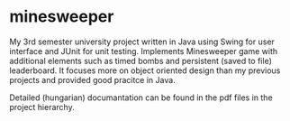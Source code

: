 # minesweeper
My 3rd semester university project written in Java using Swing for user interface and JUnit for unit testing. Implements Minesweeper game with additional elements such as timed bombs and persistent (saved to file) leaderboard. It focuses more on object oriented design than my previous projects and provided good pracitce in Java. 

Detailed (hungarian) documantation can be found in the pdf files in the project hierarchy.
